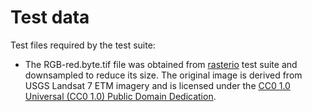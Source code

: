 # Test data

Test files required by the test suite:

* The RGB-red.byte.tif file was obtained from [rasterio](https://github.com/rasterio/rasterio) test suite and downsampled to reduce its size. The original image is derived from USGS Landsat 7 ETM imagery and is licensed under the [CC0 1.0 Universal (CC0 1.0) Public Domain Dedication](https://creativecommons.org/publicdomain/zero/1.0/).
